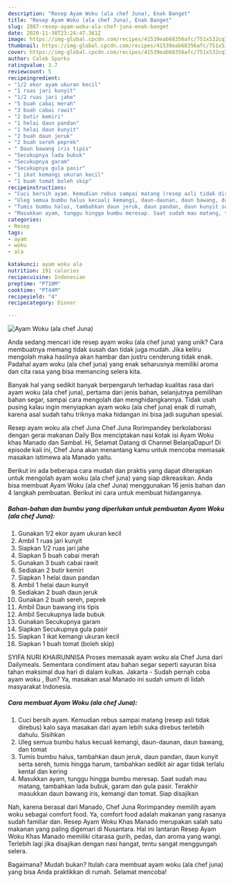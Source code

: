 ```yaml
---
description: "Resep Ayam Woku (ala chef Juna), Enak Banget"
title: "Resep Ayam Woku (ala chef Juna), Enak Banget"
slug: 2887-resep-ayam-woku-ala-chef-juna-enak-banget
date: 2020-11-30T23:24:47.361Z
image: https://img-global.cpcdn.com/recipes/41539eab68356afc/751x532cq70/ayam-woku-ala-chef-juna-foto-resep-utama.jpg
thumbnail: https://img-global.cpcdn.com/recipes/41539eab68356afc/751x532cq70/ayam-woku-ala-chef-juna-foto-resep-utama.jpg
cover: https://img-global.cpcdn.com/recipes/41539eab68356afc/751x532cq70/ayam-woku-ala-chef-juna-foto-resep-utama.jpg
author: Caleb Sparks
ratingvalue: 3.7
reviewcount: 5
recipeingredient:
- "1/2 ekor ayam ukuran kecil"
- "1 ruas jari kunyit"
- "1/2 ruas jari jahe"
- "5 buah cabai merah"
- "3 buah cabai rawit"
- "2 butir kemiri"
- "1 helai daun pandan"
- "1 helai daun kunyit"
- "2 buah daun jeruk"
- "2 buah sereh peprek"
- " Daun bawang iris tipis"
- "Secukupnya lada bubuk"
- "Secukupnya garam"
- "Secukupnya gula pasir"
- "1 ikat kemangi ukuran kecil"
- "1 buah tomat boleh skip"
recipeinstructions:
- "Cuci bersih ayam. Kemudian rebus sampai matang (resep asli tidak direbus) kalo saya masakan dari ayam lebih suka direbus terlebih dahulu. Sisihkan"
- "Uleg semua bumbu halus kecuali kemangi, daun-daunan, daun bawang, dan tomat"
- "Tumis bumbu halus, tambahkan daun jeruk, daun pandan, daun kunyit serta sereh, tumis hingga harum, tambahkan sedikit air agar tidak terlalu kental dan kering"
- "Masukkan ayam, tunggu hingga bumbu meresap. Saat sudah mau matang, tambahkan lada bubuk, garam dan gula pasir. Terakhir masukkan daun bawang iris, kemangi dan tomat. Siap disajikan"
categories:
- Resep
tags:
- ayam
- woku
- ala

katakunci: ayam woku ala 
nutrition: 191 calories
recipecuisine: Indonesian
preptime: "PT10M"
cooktime: "PT44M"
recipeyield: "4"
recipecategory: Dinner

---
```



![Ayam Woku (ala chef Juna)](https://img-global.cpcdn.com/recipes/41539eab68356afc/751x532cq70/ayam-woku-ala-chef-juna-foto-resep-utama.jpg)

Anda sedang mencari ide resep ayam woku (ala chef juna) yang unik? Cara membuatnya memang tidak susah dan tidak juga mudah. Jika keliru mengolah maka hasilnya akan hambar dan justru cenderung tidak enak. Padahal ayam woku (ala chef juna) yang enak seharusnya memiliki aroma dan cita rasa yang bisa memancing selera kita.

Banyak hal yang sedikit banyak berpengaruh terhadap kualitas rasa dari ayam woku (ala chef juna), pertama dari jenis bahan, selanjutnya pemilihan bahan segar, sampai cara mengolah dan menghidangkannya. Tidak usah pusing kalau ingin menyiapkan ayam woku (ala chef juna) enak di rumah, karena asal sudah tahu triknya maka hidangan ini bisa jadi suguhan spesial.

Resep ayam woku ala chef Juna Chef Juna Rorimpandey berkolaborasi dengan gerai makanan Daily Box menciptakan nasi kotak isi Ayam Woku khas Manado dan Sambal. Hi, Selamat Datang di Channel BelanjaDapur! Di episode kali ini, Chef Juna akan menantang kamu untuk mencoba memasak masakan istimewa ala Manado yaitu.


Berikut ini ada beberapa cara mudah dan praktis yang dapat diterapkan untuk mengolah ayam woku (ala chef juna) yang siap dikreasikan. Anda bisa membuat Ayam Woku (ala chef Juna) menggunakan 16 jenis bahan dan 4 langkah pembuatan. Berikut ini cara untuk membuat hidangannya.

<!--inarticleads1-->

##### Bahan-bahan dan bumbu yang diperlukan untuk pembuatan Ayam Woku (ala chef Juna):

1. Gunakan 1/2 ekor ayam ukuran kecil
1. Ambil 1 ruas jari kunyit
1. Siapkan 1/2 ruas jari jahe
1. Siapkan 5 buah cabai merah
1. Gunakan 3 buah cabai rawit
1. Sediakan 2 butir kemiri
1. Siapkan 1 helai daun pandan
1. Ambil 1 helai daun kunyit
1. Sediakan 2 buah daun jeruk
1. Gunakan 2 buah sereh, peprek
1. Ambil  Daun bawang iris tipis
1. Ambil Secukupnya lada bubuk
1. Gunakan Secukupnya garam
1. Siapkan Secukupnya gula pasir
1. Siapkan 1 ikat kemangi ukuran kecil
1. Siapkan 1 buah tomat (boleh skip)


SYIFA NURI KHAIRUNNISA Proses memasak ayam woku ala Chef Juna dari Dailymeals. Sementara condiment atau bahan segar seperti sayuran bisa tahan maksimal dua hari di dalam kulkas. Jakarta - Sudah pernah coba ayam woku , Bun? Ya, masakan asal Manado ini sudah umum di lidah masyarakat Indonesia. 

<!--inarticleads2-->

##### Cara membuat Ayam Woku (ala chef Juna):

1. Cuci bersih ayam. Kemudian rebus sampai matang (resep asli tidak direbus) kalo saya masakan dari ayam lebih suka direbus terlebih dahulu. Sisihkan
1. Uleg semua bumbu halus kecuali kemangi, daun-daunan, daun bawang, dan tomat
1. Tumis bumbu halus, tambahkan daun jeruk, daun pandan, daun kunyit serta sereh, tumis hingga harum, tambahkan sedikit air agar tidak terlalu kental dan kering
1. Masukkan ayam, tunggu hingga bumbu meresap. Saat sudah mau matang, tambahkan lada bubuk, garam dan gula pasir. Terakhir masukkan daun bawang iris, kemangi dan tomat. Siap disajikan


Nah, karena berasal dari Manado, Chef Juna Rorimpandey memilih ayam woku sebagai comfort food. Ya, comfort food adalah makanan yang rasanya sudah familiar dan. Resep Ayam Woku Khas Manado merupakan salah satu makanan yang paling digemari di Nusantara. Hal ini lantaran Resep Ayam Woku Khas Manado memiliki citarasa gurih, pedas, dan aroma yang wangi. Terlebih lagi jika disajikan dengan nasi hangat, tentu sangat menggungah selera. 

Bagaimana? Mudah bukan? Itulah cara membuat ayam woku (ala chef juna) yang bisa Anda praktikkan di rumah. Selamat mencoba!
